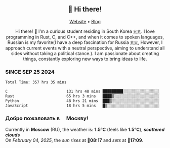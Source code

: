 <h2 align="center">👋 Hi there!</h2>
<p align="center">
  <a href="https://urdekcah.ru">Website</a> •
  <a href="https://urdekcah.blog">Blog</a>
</p>

<p align="center">
  Hi there! 👋 I'm a curious student residing in South Korea 🇰🇷. I love programming in Rust, C, and C++, and when it comes to spoken languages, Russian is my favorite(I have a deep fascination for Russia 🇷🇺, However, I approach current events with a neutral perspective, aiming to understand all sides without taking a political stance.). I am passionate about creating things, constantly exploring new ways to bring ideas to life.
</p>

### SINCE SEP 25 2024
<!--START_SECTION:waka-->
<!--LAST_WAKA_UPDATE:2025-02-03 18:27:51-->
```txt
Total Time: 357 hrs 35 mins

C                          131 hrs 48 mins █████████░░░░░░░░░░░░░░░░   35.90 %
Rust                       65 hrs 3 mins   ████▒░░░░░░░░░░░░░░░░░░░░   17.72 %
Python                     48 hrs 21 mins  ███▒░░░░░░░░░░░░░░░░░░░░░   13.17 %
JavaScript                 18 hrs 5 mins   █▒░░░░░░░░░░░░░░░░░░░░░░░   04.93 %
```
<!--END_SECTION:waka-->

<h3>Добро пожаловать в <img src="https://cdn-icons-png.flaticon.com/512/197/197408.png" width="13"/> Москву!</h3>

<!--START_SECTION:weather:moscow-->
<!--LAST_WEATHER_UPDATE:2025-02-04 09:21:34-->
Currently in **Moscow** (RU), the weather is: **1.5°C** (feels like **1.5°C**), ***scattered clouds***<br/>
On *February 04, 2025*, the *sun rises* at 🌅**08:17** and *sets* at 🌇**17:09**.
<!--END_SECTION:weather-->
